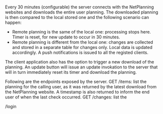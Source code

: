 Every 30 minutes (configurable) the server connects with the NetPlanning websites and downloads the entire user planning.
The downloaded planning is then compared to the local stored one and the following scenario can happen:
- Remote planning is the same of the local one: processing stops here. Timer is reset, for new update to occur in 30 minutes.
- Remote planning is different from the local one: changes are collected and stored in a separate table for changes only. 
Local data is updated accordingly. A push notifications is issued to all the registed clients.

The client application also has the option to trigger a new download of the planning. An update button will issue an update invokation
to the server that will in turn immediately reset its timer and download the planning.

Following are the endpoints exposed by the server.
GET /items: list the planning for the calling user, as it was returned by the latest download from the NetPlanning website. 
A timestamp is also returned to inform the end user of when the last check occurred.
GET /changes: list the 

/login
